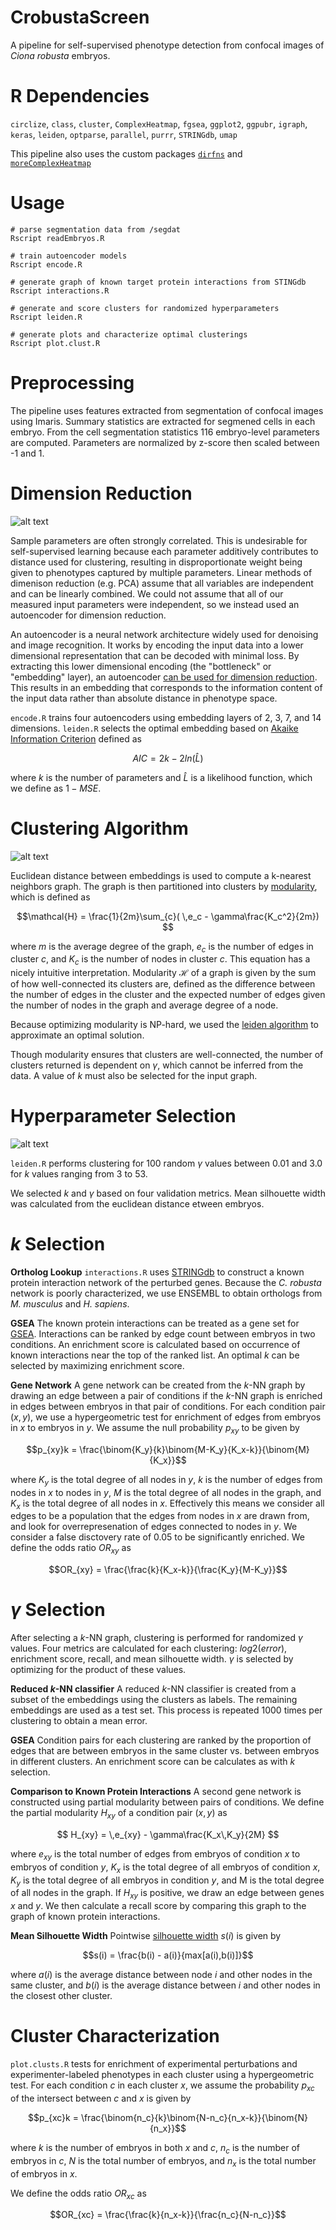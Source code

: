 <script
  src="https://cdn.mathjax.org/mathjax/latest/MathJax.js?config=TeX-AMS-MML_HTMLorMML"
  type="text/javascript">
</script>

# CrobustaScreen
A pipeline for self-supervised phenotype detection from confocal images of *Ciona robusta* embryos.

# R Dependencies
`circlize`, `class`, `cluster`, `ComplexHeatmap`, `fgsea`, `ggplot2`, `ggpubr`, `igraph`, `keras`, `leiden`, `optparse`, `parallel`, `purrr`, `STRINGdb`, `umap` 

This pipeline also uses the custom packages [`dirfns`](https://github.com/kewiechecki/dirfns) and [`moreComplexHeatmap`](https://github.com/kewiechecki/moreComplexHeatmap)

# Usage
```
# parse segmentation data from /segdat
Rscript readEmbryos.R

# train autoencoder models
Rscript encode.R

# generate graph of known target protein interactions from STINGdb
Rscript interactions.R

# generate and score clusters for randomized hyperparameters
Rscript leiden.R

# generate plots and characterize optimal clusterings
Rscript plot.clust.R
```

# Preprocessing
The pipeline uses features extracted from segmentation of confocal images using Imaris. Summary statistics are extracted for segmened cells in each embryo. From the cell segmentation statistics 116 embryo-level parameters are computed. Parameters are normalized by z-score then scaled between -1 and 1.

# Dimension Reduction

![alt text](https://github.com/ChristiaenLab/CrobustaScreen/blob/main/fig/encode.dot.svg?raw=true)

Sample parameters are often strongly correlated. This is undesirable for self-supervised learning because each parameter additively contributes to distance used for clustering, resulting in disproportionate weight being given to phenotypes captured by multiple parameters. Linear methods of dimenison reduction (e.g. PCA) assume that all variables are independent and can be linearly combined. We could not assume that all of our measured input parameters were independent, so we instead used an autoencoder for dimension reduction.

An autoencoder is a neural network architecture widely used for denoising and image recognition. It works by encoding the input data into a lower dimensional representation that can be decoded with minimal loss. By extracting this lower dimensional encoding (the "bottleneck" or "embedding" layer), an autoencoder [can be used for dimension reduction](https://doi.org/10.1016/j.neucom.2015.08.104).
This results in an embedding that corresponds to the information content of the input data rather than absolute distance in phenotype space.

`encode.R` trains four autoencoders using embedding layers of 2, 3, 7, and 14 dimensions. `leiden.R` selects the optimal embedding based on [Akaike Information Criterion](https://en.wikipedia.org/wiki/Akaike_information_criterion) defined as 

$$AIC = 2k - 2ln(\hat{L})$$ 

where $k$ is the number of parameters and $\hat{L}$ is a likelihood function, which we define as $1 - MSE$.

# Clustering Algorithm

![alt text](https://github.com/ChristiaenLab/CrobustaScreen/blob/main/fig/cluster.dot.svg?raw=true)

Euclidean distance between embeddings is used to compute a k-nearest neighbors graph. The graph is then partitioned into clusters by [modularity](https://en.wikipedia.org/wiki/Modularity_(networks)), which is defined as 

 $$\mathcal{H} = \frac{1}{2m}\sum_{c}( \,e_c - \gamma\frac{K_c^2}{2m}) $$

 where $m$ is the average degree of the graph, $e_c$ is the number of edges in cluster $c$, and $K_c$ is the number of nodes in cluster $c$. This equation has a nicely intuitive interpretation. Modularity $\mathcal{H}$ of a graph is given by the sum of how well-connected its clusters are, defined as the difference between the number of edges in the cluster and the expected number of edges given the number of nodes in the graph and average degree of a node.

Because optimizing modularity is NP-hard, we used the [leiden algorithm](https://arxiv.org/abs/1810.08473) to approximate an optimal solution.

Though modularity ensures that clusters are well-connected, the number of clusters returned is dependent on $\gamma$, which cannot be inferred from the data. A value of $k$ must also be selected for the input graph.

# Hyperparameter Selection

![alt text](https://github.com/ChristiaenLab/CrobustaScreen/blob/main/fig/sel.dot.svg?raw=true)

`leiden.R` performs clustering for 100 random $\gamma$ values between 0.01 and 3.0 for $k$ values ranging from 3 to 53.

We selected $k$ and $\gamma$ based on four validation metrics. Mean silhouette width was calculated from the euclidean distance etween embryos.

# $k$ Selection

**Ortholog Lookup**
`interactions.R` uses [STRINGdb](https://doi.org/10.1093/nar/gkq973) to construct a known protein interaction network of the perturbed genes. Because the *C. robusta* network is poorly characterized, we use ENSEMBL to obtain orthologs from *M. musculus* and *H. sapiens*. 

**GSEA**
The known protein interactions can be treated as a gene set for [GSEA](https://en.wikipedia.org/wiki/Gene_set_enrichment_analysis). Interactions can be ranked by edge count between embryos in two conditions. An enrichment score is calculated based on occurrence of known interactions near the top of the ranked list. An optimal $k$ can be selected by maximizing enrichment score.

**Gene Network**
A gene network can be created from the $k$-NN graph by drawing an edge between a pair of conditions if the $k$-NN graph is enriched in edges between embryos in that pair of conditions.
For each condition pair $(x,y)$, we use a hypergeometric test for enrichment of edges from embryos in $x$ to embryos in $y$.
We assume the null probability $p_{xy}$ to be given by

$$p_{xy}k = \frac{\binom{K_y}{k}\binom{M-K_y}{K_x-k}}{\binom{M}{K_x}}$$

where $K_y$ is the total degree of all nodes in $y$, $k$ is the number of edges from nodes in $x$ to nodes in $y$, $M$ is the total degree of all nodes in the graph, and $K_x$ is the total degree of all nodes in $x$. 
Effectively this means we consider all edges to be a population that the edges from nodes in $x$ are drawn from, and look for overrepresenation of edges connected to nodes in $y$. We consider a false disctovery rate of 0.05 to be significantly enriched. 
We define the odds ratio $OR_{xy}$ as

$$OR_{xy} = \frac{\frac{k}{K_x-k}}{\frac{K_y}{M-K_y}}$$

# $\gamma$ Selection
After selecting a $k$-NN graph, clustering is performed for randomized $\gamma$ values. Four metrics are calculated for each clustering: $log2(error)$, enrichment score, recall, and mean silhouette width. $\gamma$ is selected by optimizing for the product of these values.

**Reduced $k$-NN classifier**
A reduced $k$-NN classifier is created from a subset of the embeddings using the clusters as labels. The remaining embeddings are used as a test set. This process is repeated 1000 times per clustering to obtain a mean error.

**GSEA**
Condition pairs for each clustering are ranked by the proportion of edges that are between embryos in the same cluster vs. between embryos in different clusters. An enrichment score can be calculates as with $k$ selection.

**Comparison to Known Protein Interactions**
A second gene network is constructed using partial modularity between pairs of conditions. We define the partial modularity $H_{xy}$ of a condition pair $(x,y)$ as 

$$ H_{xy} = \,e_{xy} - \gamma\frac{K_x\,K_y}{2M} $$

where $e_{xy}$ is the total number of edges from embryos of condition $x$ to embryos of condition $y$, $K_x$ is the total degree of all embryos of condition $x$, $K_y$ is the total degree of all embryos in condition $y$, and M is the total degree of all nodes in the graph. If $H_{xy}$ is positive, we draw an edge between genes $x$ and $y$. We then calculate a recall score by comparing this graph to the graph of known protein interactions.

**Mean Silhouette Width**
Pointwise [silhouette width](https://doi.org/10.1016/0377-0427(87)90125-7) $s(i)$ is given by 

$$s(i) = \frac{b(i) - a(i)}{max[a(i),b(i)]}$$

where $a(i)$ is the average distance between node $i$ and other nodes in the same cluster, and $b(i)$ is the average distance between $i$ and other nodes in the closest other cluster.

# Cluster Characterization

`plot.clusts.R` tests for enrichment of experimental perturbations and experimenter-labeled phenotypes in each cluster using a hypergeometric test. For each condition $c$ in each cluster $x$, we assume the probability $p_{xc}$ of the intersect between $c$ and $x$ is given by

$$p_{xc}k = \frac{\binom{n_c}{k}\binom{N-n_c}{n_x-k}}{\binom{N}{n_x}}$$

where $k$ is the number of embryos in both $x$ and $c$, $n_c$ is the number of embryos in $c$, $N$ is the total number of embryos, and $n_x$ is the total number of embryos in $x$.

We define the odds ratio $OR_{xc}$ as

$$OR_{xc} = \frac{\frac{k}{n_x-k}}{\frac{n_c}{N-n_c}}$$
